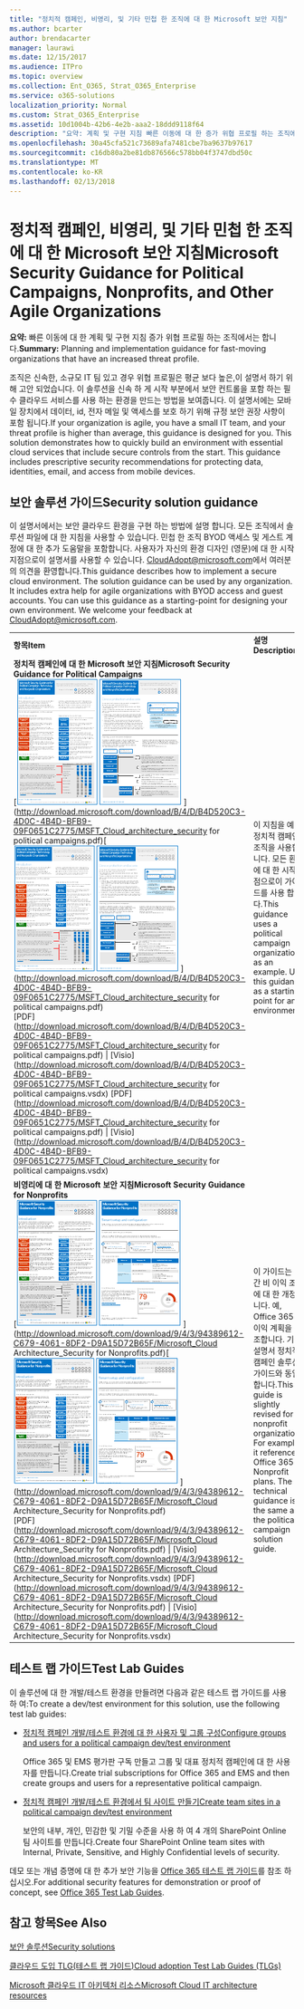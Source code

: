 ```yaml
---
title: "정치적 캠페인, 비영리, 및 기타 민첩 한 조직에 대 한 Microsoft 보안 지침"
ms.author: bcarter
author: brendacarter
manager: laurawi
ms.date: 12/15/2017
ms.audience: ITPro
ms.topic: overview
ms.collection: Ent_O365, Strat_O365_Enterprise
ms.service: o365-solutions
localization_priority: Normal
ms.custom: Strat_O365_Enterprise
ms.assetid: 10d1004b-42b6-4e2b-aaa2-18ddd9118f64
description: "요약: 계획 및 구현 지침 빠른 이동에 대 한 증가 위협 프로필 하는 조직에서는 합니다."
ms.openlocfilehash: 30a45cfa521c73689afa7481cbe7ba9637b97617
ms.sourcegitcommit: c16db80a2be81db876566c578bb04f3747dbd50c
ms.translationtype: MT
ms.contentlocale: ko-KR
ms.lasthandoff: 02/13/2018
---
```

# <a name="microsoft-security-guidance-for-political-campaigns-nonprofits-and-other-agile-organizations"></a><span data-ttu-id="71260-103">정치적 캠페인, 비영리, 및 기타 민첩 한 조직에 대 한 Microsoft 보안 지침</span><span class="sxs-lookup"><span data-stu-id="71260-103">Microsoft Security Guidance for Political Campaigns, Nonprofits, and Other Agile Organizations</span></span>

 <span data-ttu-id="71260-104">**요약:** 빠른 이동에 대 한 계획 및 구현 지침 증가 위협 프로필 하는 조직에서는 합니다.</span><span class="sxs-lookup"><span data-stu-id="71260-104">**Summary:** Planning and implementation guidance for fast-moving organizations that have an increased threat profile.</span></span>
  
<span data-ttu-id="71260-p101">조직은 신속한, 소규모 IT 팀 있고 경우 위협 프로필은 평균 보다 높은,이 설명서 하기 위해 고안 되었습니다. 이 솔루션을 신속 하 게 시작 부분에서 보안 컨트롤을 포함 하는 필수 클라우드 서비스를 사용 하는 환경을 만드는 방법을 보여줍니다. 이 설명서에는 모바일 장치에서 데이터, id, 전자 메일 및 액세스를 보호 하기 위해 규정 보안 권장 사항이 포함 됩니다.</span><span class="sxs-lookup"><span data-stu-id="71260-p101">If your organization is agile, you have a small IT team, and your threat profile is higher than average, this guidance is designed for you. This solution demonstrates how to quickly build an environment with essential cloud services that include secure controls from the start. This guidance includes prescriptive security recommendations for protecting data, identities, email, and access from mobile devices.</span></span>
  
## <a name="security-solution-guidance"></a><span data-ttu-id="71260-108">보안 솔루션 가이드</span><span class="sxs-lookup"><span data-stu-id="71260-108">Security solution guidance</span></span>

<span data-ttu-id="71260-p102">이 설명서에서는 보안 클라우드 환경을 구현 하는 방법에 설명 합니다. 모든 조직에서 솔루션 파일에 대 한 지침을 사용할 수 있습니다. 민첩 한 조직 BYOD 액세스 및 게스트 계정에 대 한 추가 도움말을 포함합니다. 사용자가 자신의 환경 디자인 (영문)에 대 한 시작 지점으로이 설명서를 사용할 수 있습니다. [CloudAdopt@microsoft.com](mailto:CloudAdopt@microsoft.com)에서 여러분의 의견을 환영합니다.</span><span class="sxs-lookup"><span data-stu-id="71260-p102">This guidance describes how to implement a secure cloud environment. The solution guidance can be used by any organization. It includes extra help for agile organizations with BYOD access and guest accounts. You can use this guidance as a starting-point for designing your own environment. We welcome your feedback at [CloudAdopt@microsoft.com](mailto:CloudAdopt@microsoft.com).</span></span> 
  
|||
|:-----|:-----|
|<span data-ttu-id="71260-114">**항목**</span><span class="sxs-lookup"><span data-stu-id="71260-114">**Item**</span></span> <br/> |<span data-ttu-id="71260-115">**설명**</span><span class="sxs-lookup"><span data-stu-id="71260-115">**Description**</span></span> <br/> |
|<span data-ttu-id="71260-116">**정치적 캠페인에 대 한 Microsoft 보안 지침**</span><span class="sxs-lookup"><span data-stu-id="71260-116">**Microsoft Security Guidance for Political Campaigns**</span></span> <br/> <span data-ttu-id="71260-117">[![미니 포스터 (영문)에 대 한 축소판 그림 못 설정합니다.](images/d370ce28-ca40-4930-9a2c-907312aa06c8.png)          ](http://download.microsoft.com/download/B/4/D/B4D520C3-4D0C-4B4D-BFB9-09F0651C2775/MSFT_Cloud_architecture_security for political campaigns.pdf)</span><span class="sxs-lookup"><span data-stu-id="71260-117">[![Thumb nail for mini poster set.](images/d370ce28-ca40-4930-9a2c-907312aa06c8.png)          ](http://download.microsoft.com/download/B/4/D/B4D520C3-4D0C-4B4D-BFB9-09F0651C2775/MSFT_Cloud_architecture_security for political campaigns.pdf)</span></span> <br/> <span data-ttu-id="71260-118">[PDF](http://download.microsoft.com/download/B/4/D/B4D520C3-4D0C-4B4D-BFB9-09F0651C2775/MSFT_Cloud_architecture_security for political campaigns.pdf) \| [Visio](http://download.microsoft.com/download/B/4/D/B4D520C3-4D0C-4B4D-BFB9-09F0651C2775/MSFT_Cloud_architecture_security for political campaigns.vsdx)  </span><span class="sxs-lookup"><span data-stu-id="71260-118">[PDF](http://download.microsoft.com/download/B/4/D/B4D520C3-4D0C-4B4D-BFB9-09F0651C2775/MSFT_Cloud_architecture_security for political campaigns.pdf)  \| [Visio](http://download.microsoft.com/download/B/4/D/B4D520C3-4D0C-4B4D-BFB9-09F0651C2775/MSFT_Cloud_architecture_security for political campaigns.vsdx)</span></span> <br/> |<span data-ttu-id="71260-p103">이 지침을 예로 정치적 캠페인 조직을 사용합니다. 모든 환경에 대 한 시작 지점으로이 가이드를 사용 합니다.</span><span class="sxs-lookup"><span data-stu-id="71260-p103">This guidance uses a political campaign organization as an example. Use this guidance as a starting point for any environment.</span></span>  <br/> |
|<span data-ttu-id="71260-121">**비영리에 대 한 Microsoft 보안 지침**</span><span class="sxs-lookup"><span data-stu-id="71260-121">**Microsoft Security Guidance for Nonprofits**</span></span> <br/> <span data-ttu-id="71260-122">[![다운로드 가능한 파일에 대 한 축소판 그림 이미지](images/e4784889-1c69-4067-9a8f-31d31d1eceea.png)          ](http://download.microsoft.com/download/9/4/3/94389612-C679-4061-8DF2-D9A15D72B65F/Microsoft_Cloud Architecture_Security for Nonprofits.pdf)</span><span class="sxs-lookup"><span data-stu-id="71260-122">[![Thumnail image for downloadable file](images/e4784889-1c69-4067-9a8f-31d31d1eceea.png)          ](http://download.microsoft.com/download/9/4/3/94389612-C679-4061-8DF2-D9A15D72B65F/Microsoft_Cloud Architecture_Security for Nonprofits.pdf)</span></span> <br/> <span data-ttu-id="71260-123">[PDF](http://download.microsoft.com/download/9/4/3/94389612-C679-4061-8DF2-D9A15D72B65F/Microsoft_Cloud Architecture_Security for Nonprofits.pdf) \| [Visio](http://download.microsoft.com/download/9/4/3/94389612-C679-4061-8DF2-D9A15D72B65F/Microsoft_Cloud Architecture_Security for Nonprofits.vsdx)  </span><span class="sxs-lookup"><span data-stu-id="71260-123">[PDF](http://download.microsoft.com/download/9/4/3/94389612-C679-4061-8DF2-D9A15D72B65F/Microsoft_Cloud Architecture_Security for Nonprofits.pdf)  \| [Visio](http://download.microsoft.com/download/9/4/3/94389612-C679-4061-8DF2-D9A15D72B65F/Microsoft_Cloud Architecture_Security for Nonprofits.vsdx)</span></span> <br/> |<span data-ttu-id="71260-p104">이 가이드는 약간 비 이익 조직에 대 한 개정 됩니다. 예, Office 365 비 이익 계획을 참조합니다. 기술 설명서 정치적 캠페인 솔루션 가이드와 동일 합니다.</span><span class="sxs-lookup"><span data-stu-id="71260-p104">This guide is slightly revised for nonprofit organizations. For example, it references Office 365 Nonprofit plans. The technical guidance is the same as the political campaign solution guide.</span></span>  <br/> |
   
## <a name="test-lab-guides"></a><span data-ttu-id="71260-127">테스트 랩 가이드</span><span class="sxs-lookup"><span data-stu-id="71260-127">Test Lab Guides</span></span>

<span data-ttu-id="71260-128">이 솔루션에 대 한 개발/테스트 환경을 만들려면 다음과 같은 테스트 랩 가이드를 사용 하 여:</span><span class="sxs-lookup"><span data-stu-id="71260-128">To create a dev/test environment for this solution, use the following test lab guides:</span></span> 
  
- [<span data-ttu-id="71260-129">정치적 캠페인 개발/테스트 환경에 대 한 사용자 및 그룹 구성</span><span class="sxs-lookup"><span data-stu-id="71260-129">Configure groups and users for a political campaign dev/test environment</span></span>](configure-groups-and-users-for-a-political-campaign-dev-test-environment.md)
    
     <span data-ttu-id="71260-130">Office 365 및 EMS 평가판 구독 만들고 그룹 및 대표 정치적 캠페인에 대 한 사용자를 만듭니다.</span><span class="sxs-lookup"><span data-stu-id="71260-130">Create trial subscriptions for Office 365 and EMS and then create groups and users for a representative political campaign.</span></span>
    
- [<span data-ttu-id="71260-131">정치적 캠페인 개발/테스트 환경에서 팀 사이트 만들기</span><span class="sxs-lookup"><span data-stu-id="71260-131">Create team sites in a political campaign dev/test environment</span></span>](create-team-sites-in-a-political-campaign-dev-test-environment.md)
    
    <span data-ttu-id="71260-132">보안의 내부, 개인, 민감한 및 기밀 수준을 사용 하 여 4 개의 SharePoint Online 팀 사이트를 만듭니다.</span><span class="sxs-lookup"><span data-stu-id="71260-132">Create four SharePoint Online team sites with Internal, Private, Sensitive, and Highly Confidential levels of security.</span></span>
    
<span data-ttu-id="71260-133">데모 또는 개념 증명에 대 한 추가 보안 기능을 [Office 365 테스트 랩 가이드](http://aka.ms/o365tlgs)를 참조 하십시오.</span><span class="sxs-lookup"><span data-stu-id="71260-133">For additional security features for demonstration or proof of concept, see [Office 365 Test Lab Guides](http://aka.ms/o365tlgs).</span></span>
  
## <a name="see-also"></a><span data-ttu-id="71260-134">참고 항목</span><span class="sxs-lookup"><span data-stu-id="71260-134">See Also</span></span>

[<span data-ttu-id="71260-135">보안 솔루션</span><span class="sxs-lookup"><span data-stu-id="71260-135">Security solutions</span></span>](security-solutions.md)
  
[<span data-ttu-id="71260-136">클라우드 도입 TLG(테스트 랩 가이드)</span><span class="sxs-lookup"><span data-stu-id="71260-136">Cloud adoption Test Lab Guides (TLGs)</span></span>](cloud-adoption-test-lab-guides-tlgs.md)
  
[<span data-ttu-id="71260-137">Microsoft 클라우드 IT 아키텍처 리소스</span><span class="sxs-lookup"><span data-stu-id="71260-137">Microsoft Cloud IT architecture resources</span></span>](microsoft-cloud-it-architecture-resources.md)



